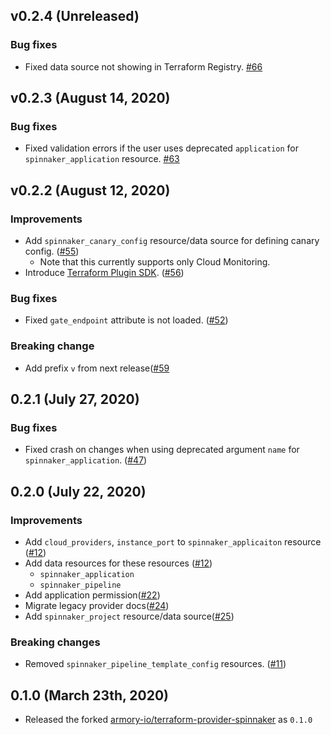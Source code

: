 ## v0.2.4 (Unreleased)
### Bug fixes
* Fixed data source not showing in Terraform Registry. [#66](https://github.com/mercari/terraform-provider-spinnaker/pull/66)

## v0.2.3 (August 14, 2020)
### Bug fixes
* Fixed validation errors if the user uses deprecated `application` for `spinnaker_application` resource. [#63](https://github.com/mercari/terraform-provider-spinnaker/pull/63)

## v0.2.2 (August 12, 2020)
### Improvements
* Add `spinnaker_canary_config` resource/data source for defining canary config. ([#55](https://github.com/mercari/terraform-provider-spinnaker/pull/55))
    * Note that this currently supports only Cloud Monitoring.
* Introduce [Terraform Plugin SDK](https://www.terraform.io/docs/extend/plugin-sdk.html). ([#56](https://github.com/mercari/terraform-provider-spinnaker/pull/56))

### Bug fixes
* Fixed `gate_endpoint` attribute is not loaded. ([#52](https://github.com/mercari/terraform-provider-spinnaker/pull/52))

### Breaking change
* Add prefix `v` from next release([#59](https://github.com/mercari/terraform-provider-spinnaker/pull/59)

## 0.2.1 (July 27, 2020)
### Bug fixes

* Fixed crash on changes when using deprecated argument `name` for `spinnaker_application`. ([#47](https://github.com/mercari/terraform-provider-spinnaker/pull/47))

## 0.2.0 (July 22, 2020)
### Improvements

* Add `cloud_providers`, `instance_port` to `spinnaker_applicaiton` resource ([#12](https://github.com/mercari/terraform-provider-spinnaker/pull/12))
* Add data resources for these resources ([#12](https://github.com/mercari/terraform-provider-spinnaker/pull/12))
    * `spinnaker_application`
    * `spinnaker_pipeline`
* Add application permission([#22](https://github.com/mercari/terraform-provider-spinnaker/pull/22))
* Migrate legacy provider docs([#24](https://github.com/mercari/terraform-provider-spinnaker/pull/24))
* Add `spinnaker_project` resource/data source([#25](https://github.com/mercari/terraform-provider-spinnaker/pull/25))

### Breaking changes

* Removed `spinnaker_pipeline_template_config` resources. ([#11](https://github.com/mercari/terraform-provider-spinnaker/pull/21))

## 0.1.0 (March 23th, 2020)

* Released the forked [armory-io/terraform-provider-spinnaker](https://github.com/armory-io/terraform-provider-spinnaker) as `0.1.0`
